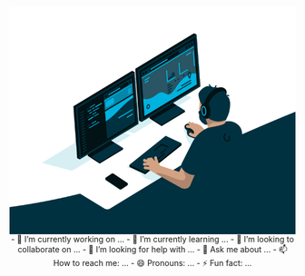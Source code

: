<p align="center">
  <img src="code.gif" alt="Alt Text" style="width:100%;height:400px; vertical-align: middle;">
  <a>
 - 🔭 I’m currently working on ...
- 🌱 I’m currently learning ...
- 👯 I’m looking to collaborate on ...
- 🤔 I’m looking for help with ...
- 💬 Ask me about ...
- 📫 How to reach me: ...
- 😄 Pronouns: ...
- ⚡ Fun fact: ... 
  </a>
</p>


